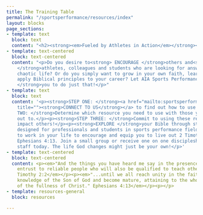 ```yaml
---
title: The Training Table
permalink: "/sportsperformance/resources/index"
layout: blocks
page_sections:
- template: text
  block: text
  content: "<h2><strong><em>Fueled by Athletes in Action</em></strong></h2>"
- template: text-centered
  block: text-centered
  content: "<p>Do you desire to<strong> ENCOURAGE </strong>others and<strong> ENGAGE
    </strong>athletes, colleagues and students who are looking for answers in their
    chaotic life? Or do you simply want to grow in your own faith, learning how to
    apply Biblical principles to your career? Let AIA Sports Performance<strong> EQUIP
    </strong>you to do just that!</p>"
- template: text
  block: text
  content: '<p><strong>STEP ONE: </strong><a href="mailto:sportsperformance@athletesinaction.org"
    title=""><strong>CONNECT TO US</strong></a> to find out how to use these resources!</p><p><strong>STEP
    TWO: </strong>Determine which resource you need to use with those you are reaching
    out to.</p><p><strong>STEP THREE: </strong>Commit to using these resources to
    impact others!</p><p><strong>EXPLORE </strong>your Bible through studies uniquely
    designed for professionals and students in sports performance fields. Allow God
    to work in your life to encourage and equip you to live out 2 Timothy 2:2 and
    Ephesians 4:13. Join a small group or receive one on one discipleship from our
    staff today. The life God changes might just be your own!</p>'
- template: text-centered
  block: text-centered
  content: <p><em>"And the things you have heard me say in the presence of many witnesses
    entrust to reliable people who will also be qualified to teach others."                                                   2
    Timothy 2:2</em></p><p><em>"...until we all reach unity in the faith and in the
    knowledge of the Son of God and become mature, attaining to the whole measure
    of the fullness of Christ." Ephesians 4:13</em></p><p></p>
- template: resources-general
  block: resources

---
```

